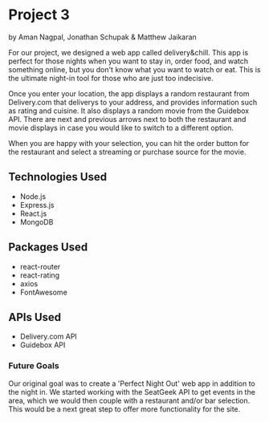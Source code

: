 # Project 3
by Aman Nagpal, Jonathan Schupak & Matthew Jaikaran

For our project, we designed a web app called delivery&chill. This app is perfect for those nights when you want to stay in, order food, and watch something online, but you don't know what you want to watch or eat. This is the ultimate night-in tool for those who are just too indecisive.

Once you enter your location, the app displays a random restaurant from Delivery.com that deliverys to your address, and provides information such as rating and cuisine. It also displays a random movie from the Guidebox API. There are next and previous arrows next to both the restaurant and movie displays in case you would like to switch to a different option.

When you are happy with your selection, you can hit the order button for the restaurant and select a streaming or purchase source for the movie.

## Technologies Used
- Node.js
- Express.js
- React.js
- MongoDB

## Packages Used
- react-router
- react-rating
- axios
- FontAwesome


## APIs Used
- Delivery.com API
- Guidebox API

### Future Goals
Our original goal was to create a 'Perfect Night Out' web app in addition to the night in. We started working with the SeatGeek API to get events in the area, which we would then couple with a restaurant and/or bar selection. This would be a next great step to offer more functionality for the site.

